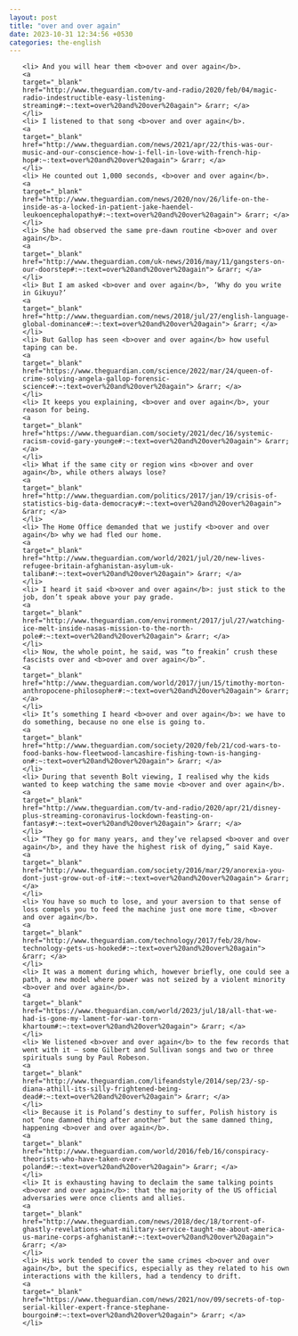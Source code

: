 ```yaml
---
layout: post
title: "over and over again"
date: 2023-10-31 12:34:56 +0530
categories: the-english
---
```

<ol>

    <li> And you will hear them <b>over and over again</b>.
    <a 
    target="_blank" 
    href="http://www.theguardian.com/tv-and-radio/2020/feb/04/magic-radio-indestructible-easy-listening-streaming#:~:text=over%20and%20over%20again"> &rarr; </a>
    </li>
    <li> I listened to that song <b>over and over again</b>.
    <a 
    target="_blank" 
    href="http://www.theguardian.com/news/2021/apr/22/this-was-our-music-and-our-conscience-how-i-fell-in-love-with-french-hip-hop#:~:text=over%20and%20over%20again"> &rarr; </a>
    </li>
    <li> He counted out 1,000 seconds, <b>over and over again</b>.
    <a 
    target="_blank" 
    href="http://www.theguardian.com/news/2020/nov/26/life-on-the-inside-as-a-locked-in-patient-jake-haendel-leukoencephalopathy#:~:text=over%20and%20over%20again"> &rarr; </a>
    </li>
    <li> She had observed the same pre-dawn routine <b>over and over again</b>.
    <a 
    target="_blank" 
    href="http://www.theguardian.com/uk-news/2016/may/11/gangsters-on-our-doorstep#:~:text=over%20and%20over%20again"> &rarr; </a>
    </li>
    <li> But I am asked <b>over and over again</b>, ‘Why do you write in Gikuyu?’
    <a 
    target="_blank" 
    href="http://www.theguardian.com/news/2018/jul/27/english-language-global-dominance#:~:text=over%20and%20over%20again"> &rarr; </a>
    </li>
    <li> But Gallop has seen <b>over and over again</b> how useful taping can be.
    <a 
    target="_blank" 
    href="https://www.theguardian.com/science/2022/mar/24/queen-of-crime-solving-angela-gallop-forensic-science#:~:text=over%20and%20over%20again"> &rarr; </a>
    </li>
    <li> It keeps you explaining, <b>over and over again</b>, your reason for being.
    <a 
    target="_blank" 
    href="https://www.theguardian.com/society/2021/dec/16/systemic-racism-covid-gary-younge#:~:text=over%20and%20over%20again"> &rarr; </a>
    </li>
    <li> What if the same city or region wins <b>over and over again</b>, while others always lose?
    <a 
    target="_blank" 
    href="http://www.theguardian.com/politics/2017/jan/19/crisis-of-statistics-big-data-democracy#:~:text=over%20and%20over%20again"> &rarr; </a>
    </li>
    <li> The Home Office demanded that we justify <b>over and over again</b> why we had fled our home.
    <a 
    target="_blank" 
    href="http://www.theguardian.com/world/2021/jul/20/new-lives-refugee-britain-afghanistan-asylum-uk-taliban#:~:text=over%20and%20over%20again"> &rarr; </a>
    </li>
    <li> I heard it said <b>over and over again</b>: just stick to the job, don’t speak above your pay grade.
    <a 
    target="_blank" 
    href="http://www.theguardian.com/environment/2017/jul/27/watching-ice-melt-inside-nasas-mission-to-the-north-pole#:~:text=over%20and%20over%20again"> &rarr; </a>
    </li>
    <li> Now, the whole point, he said, was “to freakin’ crush these fascists over and <b>over and over again</b>”.
    <a 
    target="_blank" 
    href="http://www.theguardian.com/world/2017/jun/15/timothy-morton-anthropocene-philosopher#:~:text=over%20and%20over%20again"> &rarr; </a>
    </li>
    <li> It’s something I heard <b>over and over again</b>: we have to do something, because no one else is going to.
    <a 
    target="_blank" 
    href="http://www.theguardian.com/society/2020/feb/21/cod-wars-to-food-banks-how-fleetwood-lancashire-fishing-town-is-hanging-on#:~:text=over%20and%20over%20again"> &rarr; </a>
    </li>
    <li> During that seventh Bolt viewing, I realised why the kids wanted to keep watching the same movie <b>over and over again</b>.
    <a 
    target="_blank" 
    href="http://www.theguardian.com/tv-and-radio/2020/apr/21/disney-plus-streaming-coronavirus-lockdown-feasting-on-fantasy#:~:text=over%20and%20over%20again"> &rarr; </a>
    </li>
    <li> “They go for many years, and they’ve relapsed <b>over and over again</b>, and they have the highest risk of dying,” said Kaye.
    <a 
    target="_blank" 
    href="http://www.theguardian.com/society/2016/mar/29/anorexia-you-dont-just-grow-out-of-it#:~:text=over%20and%20over%20again"> &rarr; </a>
    </li>
    <li> You have so much to lose, and your aversion to that sense of loss compels you to feed the machine just one more time, <b>over and over again</b>.
    <a 
    target="_blank" 
    href="http://www.theguardian.com/technology/2017/feb/28/how-technology-gets-us-hooked#:~:text=over%20and%20over%20again"> &rarr; </a>
    </li>
    <li> It was a moment during which, however briefly, one could see a path, a new model where power was not seized by a violent minority <b>over and over again</b>.
    <a 
    target="_blank" 
    href="https://www.theguardian.com/world/2023/jul/18/all-that-we-had-is-gone-my-lament-for-war-torn-khartoum#:~:text=over%20and%20over%20again"> &rarr; </a>
    </li>
    <li> We listened <b>over and over again</b> to the few records that went with it – some Gilbert and Sullivan songs and two or three spirituals sung by Paul Robeson.
    <a 
    target="_blank" 
    href="http://www.theguardian.com/lifeandstyle/2014/sep/23/-sp-diana-athill-its-silly-frightened-being-dead#:~:text=over%20and%20over%20again"> &rarr; </a>
    </li>
    <li> Because it is Poland’s destiny to suffer, Polish history is not “one damned thing after another” but the same damned thing, happening <b>over and over again</b>.
    <a 
    target="_blank" 
    href="http://www.theguardian.com/world/2016/feb/16/conspiracy-theorists-who-have-taken-over-poland#:~:text=over%20and%20over%20again"> &rarr; </a>
    </li>
    <li> It is exhausting having to declaim the same talking points <b>over and over again</b>: that the majority of the US official adversaries were once clients and allies.
    <a 
    target="_blank" 
    href="http://www.theguardian.com/news/2018/dec/18/torrent-of-ghastly-revelations-what-military-service-taught-me-about-america-us-marine-corps-afghanistan#:~:text=over%20and%20over%20again"> &rarr; </a>
    </li>
    <li> His work tended to cover the same crimes <b>over and over again</b>, but the specifics, especially as they related to his own interactions with the killers, had a tendency to drift.
    <a 
    target="_blank" 
    href="https://www.theguardian.com/news/2021/nov/09/secrets-of-top-serial-killer-expert-france-stephane-bourgoin#:~:text=over%20and%20over%20again"> &rarr; </a>
    </li>